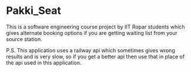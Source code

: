 # Pakki_Seat
This is a software engineering course project by IIT Ropar students which gives alternate booking options if you are getting waiting list from your source station.


P.S. This application uses a railway api which sometimes gives wrong results and is very slow, so if you get a better api then use that in place of the api used in this application.
